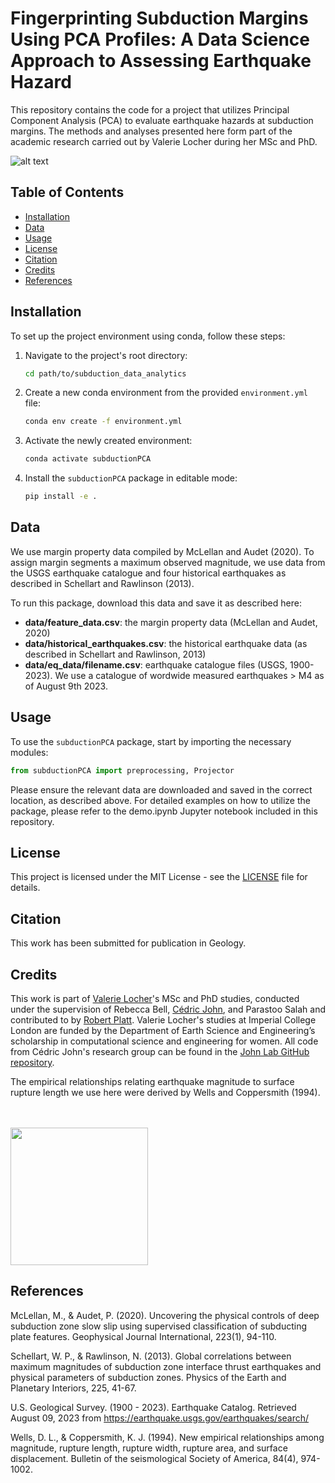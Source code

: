 <!-- #region -->
# Fingerprinting Subduction Margins Using PCA Profiles: A Data Science Approach to Assessing Earthquake Hazard


This repository contains the code for a project that utilizes Principal Component Analysis (PCA) to evaluate earthquake hazards at subduction margins. The methods and analyses presented here form part of the academic research carried out by Valerie Locher during her MSc and PhD.

![alt text](https://github.com/rob-platt/N2N4M/blob/main/docs/ATU0003561F_denoising_example_image.png)


## Table of Contents
- [Installation](#installation)
- [Data](#data)
- [Usage](#usage)
- [License](#license)
- [Citation](#citation)
- [Credits](#credits)
- [References](#references)


## Installation

To set up the project environment using conda, follow these steps:

1. Navigate to the project's root directory:

    ```bash
    cd path/to/subduction_data_analytics
    ```

2. Create a new conda environment from the provided `environment.yml` file:

    ```bash
    conda env create -f environment.yml
    ```

3. Activate the newly created environment:

    ```bash
    conda activate subductionPCA
    ```

4. Install the `subductionPCA` package in editable mode:

    ```bash
    pip install -e .
    ```


## Data

We use margin property data compiled by McLellan and Audet (2020). To assign margin segments a maximum observed magnitude, we use data from the USGS earthquake catalogue and four historical earthquakes as described in Schellart and Rawlinson (2013). 

To run this package, download this data and save it as described here:
- **data/feature_data.csv**: the margin property data (McLellan and Audet, 2020)
- **data/historical_earthquakes.csv**: the historical earthquake data (as described in Schellart and Rawlinson, 2013)
- **data/eq_data/filename.csv**: earthquake catalogue files (USGS, 1900-2023). We use a catalogue of wordwide measured earthquakes > M4 as of August 9th 2023. 


## Usage

To use the `subductionPCA` package, start by importing the necessary modules:
<!-- #endregion -->

```python
from subductionPCA import preprocessing, Projector
```
<!-- #region -->
Please ensure the relevant data are downloaded and saved in the correct location, as described above. For detailed examples on how to utilize the package, please refer to the demo.ipynb Jupyter notebook included in this repository.

## License

This project is licensed under the MIT License - see the [LICENSE](LICENSE) file for details.


## Citation

This work has been submitted for publication in Geology.


## Credits

This work is part of [Valerie Locher](https://github.com/gems-val22)'s MSc and PhD studies, conducted under the supervision of Rebecca Bell, [Cédric John](https://github.com/cedricmjohn), and Parastoo Salah and contributed to by [Robert Platt](https://github.com/rob-platt). Valerie Locher's studies at Imperial College London are funded by the Department of Earth Science and Engineering’s scholarship in computational science and engineering for women. All code from Cédric John's research group can be found in the [John Lab GitHub repository](https://github.com/johnlab-research).

The empirical relationships relating earthquake magnitude to surface rupture length we use here were derived by Wells and Coppersmith (1994).

<br>
<br>

<a href="https://www.john-lab.org">
<img src="https://www.john-lab.org/wp-content/uploads/2023/01/footer_small_logo.png" style="width:220px">
</a>


## References

McLellan, M., & Audet, P. (2020). Uncovering the physical controls of deep subduction zone slow slip using supervised classification of subducting plate features. Geophysical Journal International, 223(1), 94-110. 

Schellart, W. P., & Rawlinson, N. (2013). Global correlations between maximum magnitudes of subduction zone interface thrust earthquakes and physical parameters of subduction zones. Physics of the Earth and Planetary Interiors, 225, 41-67. 

U.S. Geological Survey. (1900 - 2023). Earthquake Catalog. Retrieved August 09, 2023 from https://earthquake.usgs.gov/earthquakes/search/

Wells, D. L., & Coppersmith, K. J. (1994). New empirical relationships among magnitude, rupture length, rupture width, rupture area, and surface displacement. Bulletin of the seismological Society of America, 84(4), 974-1002.
<!-- #endregion -->

```python

```
